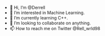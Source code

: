 - 👋 Hi, I’m @Derrell
- 👀 I’m interested in Machine Learning.
- 🌱 I’m currently learning C++.
- 💞️ I’m looking to collaborate on anything.
- 📫 How to reach me on Twitter @Rell_wrld98

<!---
DerrellT/DerrellT is a ✨ special ✨ repository because its `README.md` (this file) appears on your GitHub profile.
You can click the Preview link to take a look at your changes.
--->
